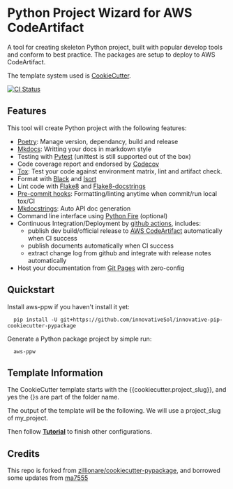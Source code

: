 # Python Project Wizard for AWS CodeArtifact

A tool for creating skeleton Python project, built with popular develop tools and conform to best practice. The packages are setup to deploy to AWS CodeArtifact.

The template system used is [CookieCutter].

[![CI Status](https://github.com/innovativeSol/innovative-pip-cookiecutter-pypackage/actions/workflows/release.yml/badge.svg)](https://github.com/innovativeSol/innovative-pip-cookiecutter-pypackage)

## Features

This tool will create Python project with the following features:

* [Poetry]: Manage version, dependancy, build and release
* [Mkdocs]: Writting your docs in markdown style
* Testing with [Pytest] (unittest is still supported out of the box)
* Code coverage report and endorsed by [Codecov]
* [Tox]: Test your code against environment matrix, lint and artifact check.
* Format with [Black] and [Isort]
* Lint code with [Flake8] and [Flake8-docstrings]
* [Pre-commit hooks]: Formatting/linting anytime when commit/run local tox/CI
* [Mkdocstrings]: Auto API doc generation
* Command line interface using [Python Fire] (optional)
* Continuous Integration/Deployment by [github actions], includes:
  * publish dev build/official release to [AWS CodeArtifact] automatically when CI success
  * publish documents automatically when CI success
  * extract change log from github and integrate with release notes automatically
* Host your documentation from [Git Pages] with zero-config

## Quickstart

Install aws-ppw if you haven't install it yet:

``` console
  pip install -U git+https://github.com/innovativeSol/innovative-pip-cookiecutter-pypackage
```

Generate a Python package project by simple run:

``` console
  aws-ppw
```

## Template Information

The CookieCutter template starts with the {{cookiecutter.project_slug}}, and yes the {}s are part of the folder name.

The output of the template will be the following. We will use a project_slug of my_project.



Then follow **[Tutorial](https://innovativeSol.github.io/innovative-pip-cookiecutter-pypackage/tutorial/)** to finish other configurations.

## Credits

This repo is forked from [zillionare/cookiecutter-pypackage](https://github.com/zillionare/cookiecutter-pypackage), and borrowed some updates from [ma7555](https://github.com/ma7555/cookiecutter-pypackage)

[CookieCutter]: https://cookiecutter.readthedocs.io/en/1.7.3/
[poetry]: https://python-poetry.org/
[mkdocs]: https://www.mkdocs.org
[pytest]: https://pytest.org
[codecov]: https://codecov.io
[tox]: https://tox.readthedocs.io
[black]: https://github.com/psf/black
[isort]: https://github.com/PyCQA/isort
[flake8]: https://flake8.pycqa.org
[flake8-docstrings]: https://pypi.org/project/flake8-docstrings/
[mkdocstrings]: https://mkdocstrings.github.io/
[Python Fire]: https://github.com/google/python-fire
[github actions]: https://github.com/features/actions
[Git Pages]: https://pages.github.com
[Pre-commit hooks]: https://pre-commit.com/
[AWS CodeArtifact]: https://docs.aws.amazon.com/codeartifact/latest/ug/welcome.html